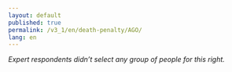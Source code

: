 ```yaml
---
layout: default
published: true
permalink: /v3_1/en/death-penalty/AGO/
lang: en
---
```


_Expert respondents didn’t select any group of people for this right._
